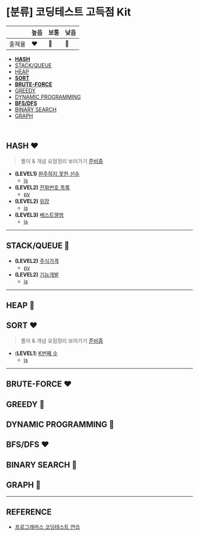 # [분류] 코딩테스트 고득점 Kit

| |높음|보통|낮음|
|--|--|--|--|
|출제율|❤️|💛|💙| 

- [__HASH__](readme.md#hash-%EF%B8%8F)
- [STACK/QUEUE](readme.md#STACKQUEUE-)
- [HEAP](readme.md#HEAP-)
- [__SORT__](readme.md#SORT-)
- [__BRUTE-FORCE__](readme.md#BRUTE-FORCE-)
- [GREEDY](readme.md#GREEDY-)
- [DYNAMIC PROGRAMMING](readme.md#DYNAMIC-PROGRAMMING-)
- [__BFS/DFS__](readme.md#BFSDFS-)
- [BINARY SEARCH](readme.md#BINARY-SEARCH-)
- [GRAPH](readme.md#GRAPH-)
<br/>

## HASH ❤️
> 풀이 & 개념 요점정리 보러가기 [준비중](readme.md)

- __(LEVEL1)__ [완주하지 못한 선수](https://programmers.co.kr/learn/courses/30/lessons/42576)
    - [js](https://github.com/ss-won/For-Coding-Test/blob/master/Programmers/testKit/hash/01.js)
- __(LEVEL2)__ [전화번호 목록](https://programmers.co.kr/learn/courses/30/lessons/42577)
    - [py](https://github.com/ss-won/For-Coding-Test/blob/master/Programmers/testKit/hash/02.py)
- __(LEVEL2)__ [위장](https://programmers.co.kr/learn/courses/30/lessons/42578)
    - [js](https://github.com/ss-won/For-Coding-Test/blob/master/Programmers/testKit/hash/03.js)
- __(LEVEL3)__ [베스트앨범](https://programmers.co.kr/learn/courses/30/lessons/42579)
    - [js](https://github.com/ss-won/For-Coding-Test/blob/master/Programmers/testKit/hash/04.js)
<hr>

## STACK/QUEUE 💛
- __(LEVEL2)__ [주식가격](https://programmers.co.kr/learn/courses/30/lessons/42584)
    - [py](https://github.com/ss-won/For-Coding-Test/blob/master/Programmers/testKit/stack,queue/01.py)
- __(LEVEL2)__ [기능개발](https://programmers.co.kr/learn/courses/30/lessons/42586)
    - [js](https://github.com/ss-won/For-Coding-Test/blob/master/Programmers/testKit/stack,queue/02.js)
<hr>

## HEAP 💛

## SORT ❤️
> 풀이 & 개념 요점정리 보러가기 [준비중](readme.md)

- (__LEVEL1__) [K번째 수](https://programmers.co.kr/learn/courses/30/lessons/42748)
    - [js](https://github.com/ss-won/For-Coding-Test/blob/master/Programmers/testKit/sort/01.js)
<hr>

## BRUTE-FORCE ❤️

## GREEDY 💙

## DYNAMIC PROGRAMMING 💙

## BFS/DFS ❤️

## BINARY SEARCH 💙

## GRAPH 💙

<hr>

## REFERENCE
- [프로그래머스 코딩테스트 연습](https://programmers.co.kr/learn/challenges)

